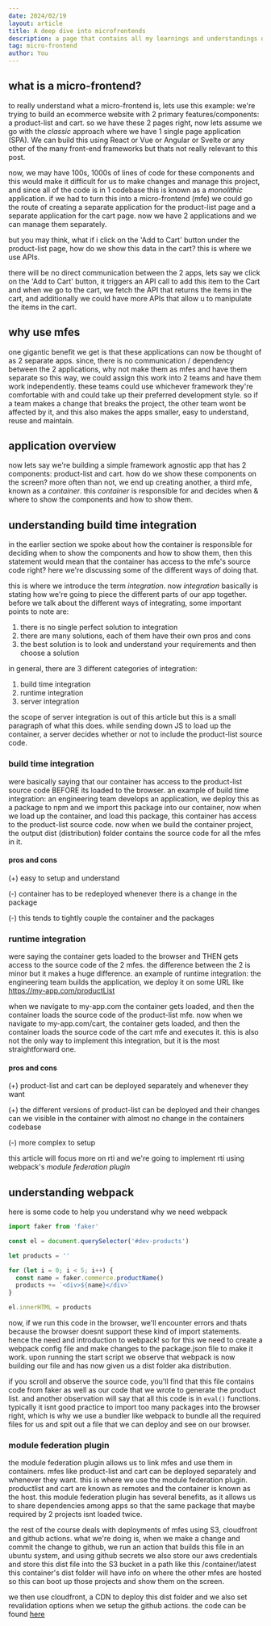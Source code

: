 ```yaml
---
date: 2024/02/19
layout: article
title: A deep dive into microfrontends
description: a page that contains all my learnings and understandings of microfrontends
tag: micro-frontend
author: You
---
```



## what is a micro-frontend?

to really understand what a micro-frontend is, lets use this example: we're trying to build an ecommerce website with 2 primary features/components: a product-list and cart. so we have these 2 pages right, now lets assume we go with the _classic_ approach where we have 1 single page application (SPA).
We can build this using React or Vue or Angular or Svelte or any other of the many front-end frameworks but thats not really relevant to this post.

now, we may have 100s, 1000s of lines of code for these components and this would make it difficult for us to make changes and manage this project, and since all of the code is in 1 codebase this is known as a _monolithic_ application.
if we had to turn this into a micro-frontend (mfe) we could go the route of creating a separate application for the product-list page and a separate application for the cart page. now we have 2 applications and we can manage them separately.

but you may think, what if i click on the 'Add to Cart' button under the product-list page, how do we show this data in the cart? this is where we use APIs.

there will be no direct communication between the 2 apps, lets say we click on the 'Add to Cart' button, it triggers an API call to add this item to the Cart and when we go to the cart, we fetch the API that returns the items in the cart, and additionally we could have more APIs that allow u to manipulate the items in the cart.

## why use mfes

one gigantic benefit we get is that these applications can now be thought of as 2 separate apps. since, there is no communication / dependency between the 2 applications, why not make them as mfes and have them separate
so this way, we could assign this work into 2 teams and have them work independently. these teams could use whichever framework they're comfortable with and could take up their preferred development style.
so if a team makes a change that breaks the project, the other team wont be affected by it, and this also makes the apps smaller, easy to understand, reuse and maintain.

## application overview

now lets say we're building a simple framework agnostic app that has 2 components: product-list and cart. how do we show these components on the screen? more often than not, we end up creating another, a third mfe, known as a _container_. this _container_ is responsible for and decides when & where to show the components and how to show them.

## understanding build time integration

in the earlier section we spoke about how the container is responsible for deciding when to show the components and how to show them, then this statement would mean that the container has access to the mfe's source code right? here we're discussing some of the different ways of doing that.

this is where we introduce the term _integration_. now _integration_ basically is stating how we're going to piece the different parts of our app together. before we talk about the different ways of integrating, some important points to note are:

1. there is no single perfect solution to integration
2. there are many solutions, each of them have their own pros and cons
3. the best solution is to look and understand your requirements and then choose a solution

in general, there are 3 different categories of integration:

1. build time integration
2. runtime integration
3. server integration

the scope of server integration is out of this article but this is a small paragraph of what this does. while sending down JS to load up the container, a server decides whether or not to include the product-list source code.

### build time integration

were basically saying that our container has access to the product-list source code BEFORE its loaded to the browser. an example of build time integration:
an engineering team develops an application, we deploy this as a package to npm and we import this package into our container, now when we load up the container, and load this package, this container has access to the product-list source code. now when we build the container project, the output dist (distribution) folder contains the source code for all the mfes in it.

#### pros and cons

(+) easy to setup and understand

(-) container has to be redeployed whenever there is a change in the package

(-) this tends to tightly couple the container and the packages

### runtime integration

were saying the container gets loaded to the browser and THEN gets access to the source code of the 2 mfes. the difference between the 2 is minor but it makes a huge difference. an example of runtime integration: the engineering team builds the application, we deploy it on some URL like https://my-app.com/productList

when we navigate to my-app.com the container gets loaded, and then the container loads the source code of the product-list mfe. now when we navigate to my-app.com/cart, the container gets loaded, and then the container loads the source code of the cart mfe and executes it. this is also not the only way to implement this integration, but it is the most straightforward one.

#### pros and cons

(+) product-list and cart can be deployed separately and whenever they want

(+) the different versions of product-list can be deployed and their changes can we visible in the container with almost no change in the containers codebase

(-) more complex to setup

this article will focus more on rti and we're going to implement rti using webpack's _module federation plugin_

## understanding webpack

here is some code to help you understand why we need webpack

```js
import faker from 'faker'

const el = document.querySelector('#dev-products')

let products = ''

for (let i = 0; i < 5; i++) {
  const name = faker.commerce.productName()
  products += `<div>${name}</div>`
}

el.innerHTML = products
```

now, if we run this code in the browser, we'll encounter errors and thats because the browser doesnt support these kind of import statements.
hence the need and introduction to webpack! so for this we need to create a webpack config file and make changes to the package.json file to make it work. upon running the start script we observe that webpack is now building our file and has now given us a dist folder aka distribution.

if you scroll and observe the source code, you'll find that this file contains code from faker as well as our code that we wrote to generate the product list. and another observation will say that all this code is in `eval()` functions. typically it isnt good practice to import too many packages into the browser right, which is why we use a bundler like webpack to bundle all the required files for us and spit out a file that we can deploy and see on our browser.

### module federation plugin

the module federation plugin allows us to link mfes and use them in containers. mfes like product-list and cart can be deployed separately and whenever they want. this is where we use the module federation plugin.
productlist and cart are known as remotes and the container is known as the host. this module federation plugin has several benefits, as it allows us to share dependencies among apps so that the same package that maybe required by 2 projects isnt loaded twice.

the rest of the course deals with deployments of mfes using S3, cloudfront and github actions.
what we're doing is, when we make a change and commit the change to github, we run an action that builds this file in an ubuntu system, and using github secrets we also store our aws credentials and store this dist file into the S3 bucket in a path like this /container/latest
this container's dist folder will have info on where the other mfes are hosted so this can boot up those projects and show them on the screen.

we then use cloudfront, a CDN to deploy this dist folder and we also set revalidation options when we setup the github actions.
the code can be found [here](https://github.com/Brihadeeshrk?tab=repositories)

